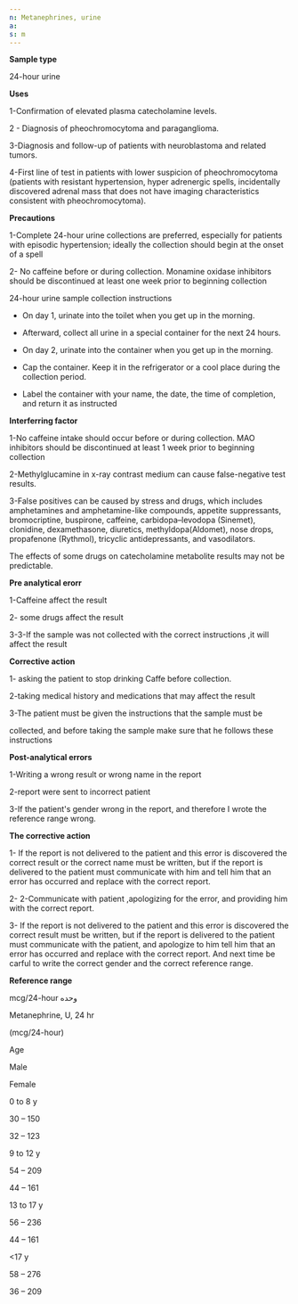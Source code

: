 ```yaml
---
n: Metanephrines, urine
a: 
s: m
---
```



__Sample type__

24-hour urine

__Uses__

1-Confirmation of elevated plasma catecholamine levels. 

2 - Diagnosis of pheochromocytoma and paraganglioma. 

3-Diagnosis and follow-up of patients with neuroblastoma and related tumors.

4-First line of test in patients with lower suspicion of pheochromocytoma (patients with resistant hypertension, hyper adrenergic spells, incidentally discovered adrenal mass that does not have imaging characteristics consistent with pheochromocytoma).

__Precautions__

1-Complete 24-hour urine collections are preferred, especially for patients with episodic hypertension; ideally the collection should begin at the onset of a spell

2- No caffeine before or during collection. Monamine oxidase inhibitors should be discontinued at least one week prior to beginning collection

24-hour urine sample collection instructions

- On day 1, urinate into the toilet when you get up in the morning.

- Afterward, collect all urine in a special container for the next 24 hours.

- On day 2, urinate into the container when you get up in the morning.

- Cap the container. Keep it in the refrigerator or a cool place during the collection period.

- Label the container with your name, the date, the time of completion, and return it as instructed

__Interferring factor__

1-No caffeine intake should occur before or during collection. MAO inhibitors should be discontinued at least 1 week prior to beginning collection

2-Methylglucamine in x-ray contrast medium can cause false-negative test results.

3-False positives can be caused by stress and drugs, which includes amphetamines and amphetamine-like compounds, appetite suppressants, bromocriptine, buspirone, caffeine, carbidopa–levodopa (Sinemet), clonidine, dexamethasone, diuretics, methyldopa(Aldomet), nose drops, propafenone (Rythmol), tricyclic antidepressants, and vasodilators.

The effects of some drugs on catecholamine metabolite results may not be predictable.

__Pre analytical erorr__

1-Caffeine affect the result

2- some drugs affect the result

3-3-If the sample was not collected with the correct instructions ,it will affect the result

__Corrective action__

1- asking the patient to stop drinking Caffe before collection.

2-taking medical history and medications that may affect the result

3-The patient must be given the instructions that the sample must be 

collected, and before taking the sample make sure that he follows these instructions

__Post-analytical errors__

1-Writing a wrong result or wrong name in the report

2-report were sent to incorrect patient

3-If  the patient's gender wrong in the report, and therefore I wrote the reference range wrong.

__The corrective action__

1-	If the report is not delivered to the patient and this error is discovered the correct result or the correct name must be written, but if the report is delivered to the patient must communicate with him and tell him that an error has occurred and replace with the correct report.

2-	2-Communicate with patient ,apologizing for the error, and providing him with the correct report.

3-	If the report is not delivered to the patient and this error is discovered the correct result must be written, but if the report is delivered to the patient must communicate with the patient, and apologize to him  tell him that an error has occurred and replace with the correct report. And next time be carful to write the correct gender and the correct reference range.

__Reference range__

mcg/24-hour وحده 

Metanephrine, U, 24 hr

(mcg/24-hour)

Age

Male

Female 

0 to 8 y

30 – 150

32 – 123

9 to 12 y

54 – 209

44 – 161

13 to 17 y

56 – 236

44 – 161

<17 y

58 – 276

36 – 209